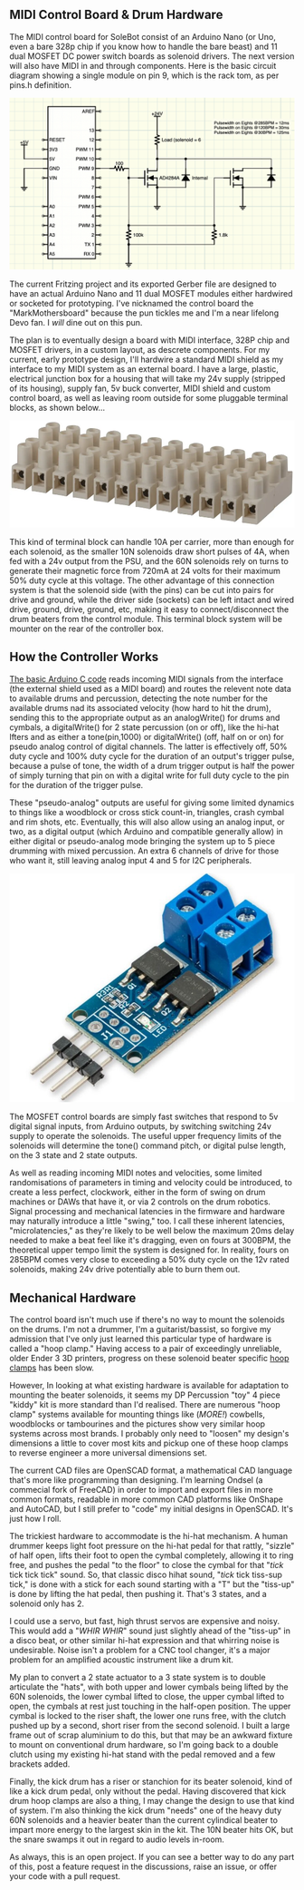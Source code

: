 ## MIDI Control Board & Drum Hardware

The MIDI control board for SoleBot consist of an Arduino Nano (or Uno, even a bare 328p chip if you know how to handle the bare beast) and 11 dual MOSFET DC power switch boards as solenoid drivers. The next version will also have MIDI in and through components. Here is the basic circuit diagram showing a single module on pin 9, which is the rack tom, as per pins.h definition.

![Control Board Circuit (only one driver circuit shown)](https://github.com/crunchysteve/SoleBot/blob/main/images/CircuitDiagram.png)

The current Fritzing project and its exported Gerber file are designed to have an actual Arduino Nano and 11 dual MOSFET modules either hardwired or socketed for prototyping. I've nicknamed the control board the "MarkMothersboard" because the pun tickles me and I'm a near lifelong Devo fan. I *will* dine out on this pun.

The plan is to eventually design a board with MIDI interface, 328P chip and MOSFET drivers, in a custom layout, as descrete components. For my current, early prototype design, I'll hardwire a standard MIDI shield as my interface to my MIDI system as an external board. I have a large, plastic, electrical junction box for a housing that will take my 24v supply (stripped of its housing), supply fan, 5v buck converter, MIDI shield and custom control board, as well as leaving room outside for some pluggable terminal blocks, as shown below...

[![Jaycar pluggable terminal block)](https://github.com/crunchysteve/SoleBot/blob/main/images/HM3202_plug-socket-12-way-screw-terminal-strip_82612.png)](https://www.jaycar.com.au/plug-socket-12-way-screw-terminal-strip/p/HM3202)

This kind of terminal block can handle 10A per carrier, more than enough for each solenoid, as the smaller 10N solenoids draw short pulses of 4A, when fed with a 24v output from the PSU, and the 60N solenoids rely on turns to generate their magnetic force from 720mA at 24 volts for their maximum 50% duty cycle at this voltage. The other advantage of this connection system is that the solenoid side (with the pins) can be cut into pairs for drive and ground, while the driver side (sockets) can be left intact and wired drive, ground, drive, ground, etc, making it easy to connect/disconnect the drum beaters from the control module. This terminal block system will be mounter on the rear of the controller box.

## How the Controller Works

[The basic Arduino C code](https://github.com/crunchysteve/SoleBot/tree/main/code/midiSolebot/) reads incoming MIDI signals from the interface (the external shield used as a MIDI board) and routes the relevent note data to available drums and percussion, detecting the note number for the available drums nad its associated velocity (how hard to hit the drum), sending this to the appropriate output as an analogWrite() for drums and cymbals, a digitalWrite() for 2 state percussion (on or off), like the hi-hat lfters and as either a tone(pin,1000) or digitalWrite() (off, half on or on) for pseudo analog control of digital channels. The latter is effectively off, 50% duty cycle and 100% duty cycle for the duration of an output's trigger pulse, because a pulse of tone, the width of a drum trigger output is half the power of simply turning that pin on with a digital write for full duty cycle to the pin for the duration of the trigger pulse.

These "pseudo-analog" outputs are useful for giving some limited dynamics to things like a woodblock or cross stick count-in, triangles, crash cymbal and rim shots, etc. Eventually, this will also allow using an analog input, or two, as a digital output (which Arduino and compatible generally allow) in either digital or pseudo-analog mode bringing the system up to 5 piece drumming with mixed percussion. An extra 6 channels of drive for those who want it, still leaving analog input 4 and 5 for I2C peripherals.

[![Driver module)](https://github.com/crunchysteve/SoleBot/blob/main/images/sny00251.jpg)](https://core-electronics.com.au/mosfet-power-switch-module.html)

The MOSFET control boards are simply fast switches that respond to 5v digital signal inputs, from Arduino outputs, by switching switching 24v supply to operate the solenoids. The useful upper frequency limits of the solenoids will determine the tone() command pitch, or digital pulse length, on the 3 state and 2 state outputs.

As well as reading incoming MIDI notes and velocities, some limited randomisations of parameters in timing and velocity could be introduced, to create a less perfect, clockwork, either in the form of swing on drum machines or DAWs that have it, or via 2 controls on the drum robotics. Signal processing and mechanical latencies in the firmware and hardware may naturally introduce a little "swing," too. I call these inherent latencies, "microlatencies," as they're likely to be well below the maximum 20ms delay needed to make a beat feel like it's dragging, even on fours at 300BPM, the theoretical upper tempo limit the system is designed for. In reality, fours on 285BPM comes very close to exceeding a 50% duty cycle on the 12v rated solenoids, making 24v drive potentially able to burn them out.

## Mechanical Hardware

The control board isn't much use if there's no way to mount the solenoids on the drums. I'm not a drummer, I'm a guitarist/bassist, so forgive my admission that I've only just learned this particular type of hardware is called a "hoop clamp." Having access to a pair of exceedingly unreliable, older Ender 3 3D printers, progress on these solenoid beater specific [hoop clamps](https://github.com/crunchysteve/SoleBot/tree/main/scadFiles) has been slow. 

However, In looking at what existing hardware is available for adaptation to mounting the beater solenoids, it seems my DP Percussion "toy" 4 piece "kiddy" kit is more standard than I'd realised. There are numerous "hoop clamp" systems available for mounting things like (*MORE!*) cowbells, woodblocks or tambourines and the pictures show very similar hoop systems across most brands. I probably only need to "loosen" my design's dimensions a little to cover most kits and pickup one of these hoop clamps to reverse engineer a more universal dimensions set.

The current CAD files are OpenSCAD format, a mathematical CAD language that's more like programming than designing. I'm learning Ondsel (a commecial fork of FreeCAD) in order to import and export files in more common formats, readable in more common CAD platforms like OnShape and AutoCAD, but I still prefer to "code" my initial designs in OpenSCAD. It's just how I roll.

The trickiest hardware to accommodate is the hi-hat mechanism. A human drummer keeps light foot pressure on the hi-hat pedal for that rattly, "sizzle" of half open, lifts their foot to open the cymbal completely, allowing it to ring free, and pushes the pedal "to the floor" to close the cymbal for that "*tick* tick tick tick" sound. So, that classic disco hihat sound, "*tick* tick tiss-sup tick," is done with a stick for each sound starting with a "T" but the "tiss-up" is done by lifting the hat pedal, then pushing it. That's 3 states, and a solenoid only has 2.

I could use a servo, but fast, high thrust servos are expensive and noisy. This would add a "*WHIR WHIR*" sound just slightly ahead of the "tiss-up" in a disco beat, or other similar hi-hat expression and that whirring noise is undesirable. Noise isn't a problem for a CNC tool changer, it's a major problem for an amplified acoustic instrument like a drum kit.

My plan to convert a 2 state actuator to a 3 state system is to double articulate the "hats", with both upper and lower cymbals being lifted by the 60N solenoids, the lower cymbal lifted to close, the upper cymbal lifted to open, the cymbals at rest just touching in the half-open position. The upper cymbal is locked to the riser shaft, the lower one runs free, with the clutch pushed up by a second, short riser from the second solenoid. I built a large frame out of scrap aluminium to do this, but that may be an awkward fixture to mount on conventional drum hardware, so I'm going back to a double clutch using my existing hi-hat stand with the pedal removed and a few brackets added.

Finally, the kick drum has a riser or stanchion for its beater solenoid, kind of like a kick drum pedal, only without the pedal. Having discovered that kick drum hoop clamps are also a thing, I may change the design to use that kind of system. I'm also thinking the kick drum "needs" one of the heavy duty 60N solenoids and a heavier beater than the current cylindical beater to impart more energy to the largest skin in the kit. The 10N beater hits OK, but the snare swamps it out in regard to audio levels in-room.

As always, this is an open project. If you can see a better way to do any part of this, post a feature request in the discussions, raise an issue, or offer your code with a pull request.